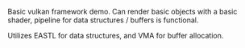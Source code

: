 Basic vulkan framework demo.
Can render basic objects with a basic shader, pipeline for data structures / buffers is functional.

Utilizes EASTL for data structures, and VMA for buffer allocation.
